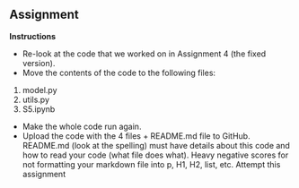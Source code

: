 ## Assignment

**Instructions**

* Re-look at the code that we worked on in Assignment 4 (the fixed version). 
* Move the contents of the code to the following files:
1. model.py
2. utils.py
3. S5.ipynb

* Make the whole code run again. 
* Upload the code with the 4 files + README.md file to GitHub. README.md (look at the spelling) must have details about this code and how to read your code (what file does what). Heavy negative scores for not formatting your markdown file into p, H1, H2, list, etc. 
Attempt this assignment
